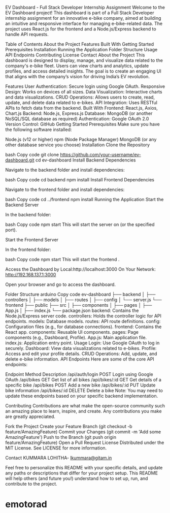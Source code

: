  EV Dashboard - Full Stack Developer Internship Assignment
Welcome to the EV Dashboard project! This dashboard is part of a Full Stack Developer internship assignment for an innovative e-bike company, aimed at building an intuitive and responsive interface for managing e-bike-related data. The project uses React.js for the frontend and a Node.js/Express backend to handle API requests.

Table of Contents
About the Project
Features
Built With
Getting Started
Prerequisites
Installation
Running the Application
Folder Structure
Usage
API Endpoints
Contributing
License
Contact
About the Project
This dashboard is designed to display, manage, and visualize data related to the company's e-bike fleet. Users can view charts and analytics, update profiles, and access detailed insights. The goal is to create an engaging UI that aligns with the company’s vision for driving India’s EV revolution.

Features
User Authentication: Secure login using Google OAuth.
Responsive Design: Works on devices of all sizes.
Data Visualization: Interactive charts and data visualizations.
CRUD Operations: Allows users to create, read, update, and delete data related to e-bikes.
API Integration: Uses RESTful APIs to fetch data from the backend.
Built With
Frontend: React.js, Axios, Chart.js
Backend: Node.js, Express.js
Database: MongoDB (or another NoSQL/SQL database as required)
Authentication: Google OAuth 2.0
Version Control: GitHub
Getting Started
Prerequisites
Make sure you have the following software installed:

Node.js (v12 or higher)
npm (Node Package Manager)
MongoDB (or any other database service you choose)
Installation
Clone the Repository

bash
Copy code
git clone https://github.com/your-username/ev-dashboard.git
cd ev-dashboard
Install Backend Dependencies

Navigate to the backend folder and install dependencies:

bash
Copy code
cd backend
npm install
Install Frontend Dependencies

Navigate to the frontend folder and install dependencies:

bash
Copy code
cd ../frontend
npm install
Running the Application
Start the Backend Server

In the backend folder:

bash
Copy code
npm start
This will start the server on (or the specified port).

Start the Frontend Server

In the frontend folder:

bash
Copy code
npm start
This will start the frontend .

Access the Dashboard by  Local:http://localhost:3000
  On Your Network:  http://192.168.137.1:3000

Open your browser and go to access the dashboard.

Folder Structure
arduino
Copy code
ev-dashboard
├── backend
│   ├── controllers
│   ├── models
│   ├── routes
│   ├── config
│   └── server.js
└── frontend
    ├── public
    ├── src
    │   ├── components
    │   ├── pages
    │   ├── App.js
    │   ├── index.js
    └── package.json
backend: Contains the Node.js/Express server code.
controllers: Holds the controller logic for API endpoints.
models: Database models.
routes: API route definitions.
config: Configuration files (e.g., for database connections).
frontend: Contains the React app.
components: Reusable UI components.
pages: Page components (e.g., Dashboard, Profile).
App.js: Main application file.
index.js: Application entry point.
Usage
Login: Use Google OAuth to log in securely.
Dashboard: View data visualizations related to e-bikes.
Profile: Access and edit your profile details.
CRUD Operations: Add, update, and delete e-bike information.
API Endpoints
Here are some of the core API endpoints:

Endpoint	Method	Description
/api/auth/login	POST	Login using Google OAuth
/api/bikes	GET	Get list of all bikes
/api/bikes/:id	GET	Get details of a specific bike
/api/bikes	POST	Add a new bike
/api/bikes/:id	PUT	Update bike information
/api/bikes/:id	DELETE	Delete a bike
Note: You may need to update these endpoints based on your specific backend implementation.

Contributing
Contributions are what make the open-source community such an amazing place to learn, inspire, and create. Any contributions you make are greatly appreciated.

Fork the Project
Create your Feature Branch (git checkout -b feature/AmazingFeature)
Commit your Changes (git commit -m 'Add some AmazingFeature')
Push to the Branch (git push origin feature/AmazingFeature)
Open a Pull Request
License
Distributed under the MIT License. See LICENSE for more information.

Contact
KUMMARA LOHITHA- lkummara@gitam.in



Feel free to personalize this README with your specific details, and update any paths or descriptions that differ for your project setup. This README will help others (and future you!) understand how to set up, run, and contribute to the project.











# emotorad
